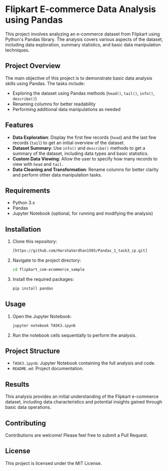 # Flipkart E-commerce Data Analysis using Pandas

This project involves analyzing an e-commerce dataset from Flipkart using Python's Pandas library. The analysis covers various aspects of the dataset, including data exploration, summary statistics, and basic data manipulation techniques. 

## Project Overview

The main objective of this project is to demonstrate basic data analysis skills using Pandas. The tasks include:
- Exploring the dataset using Pandas methods (`head()`, `tail()`, `info()`, `describe()`)
- Renaming columns for better readability
- Performing additional data manipulations as needed

## Features

- **Data Exploration**: Display the first few records (`head`) and the last few records (`tail`) to get an initial overview of the dataset.
- **Dataset Summary**: Use `info()` and `describe()` methods to get a summary of the dataset, including data types and basic statistics.
- **Custom Data Viewing**: Allow the user to specify how many records to view with `head` and `tail`.
- **Data Cleaning and Transformation**: Rename columns for better clarity and perform other data manipulation tasks.

## Requirements

- Python 3.x
- Pandas
- Jupyter Notebook (optional, for running and modifying the analysis)

## Installation

1. Clone this repository:
    ```bash
   [https://github.com/HarshaVardhan1505/Pandas_1_task3_cp.git]
    ```
2. Navigate to the project directory:
    ```bash
    cd flipkart_com-ecommerce_sample
    ```
3. Install the required packages:
    ```bash
    pip install pandas
    ```

## Usage

1. Open the Jupyter Notebook:
    ```bash
    jupyter notebook TASK3.ipynb
    ```
2. Run the notebook cells sequentially to perform the analysis.

## Project Structure

- `TASK3.ipynb`: Jupyter Notebook containing the full analysis and code.
- `README.md`: Project documentation.

## Results

This analysis provides an initial understanding of the Flipkart e-commerce dataset, including data characteristics and potential insights gained through basic data operations.

## Contributing

Contributions are welcome! Please feel free to submit a Pull Request.

## License

This project is licensed under the MIT License.
